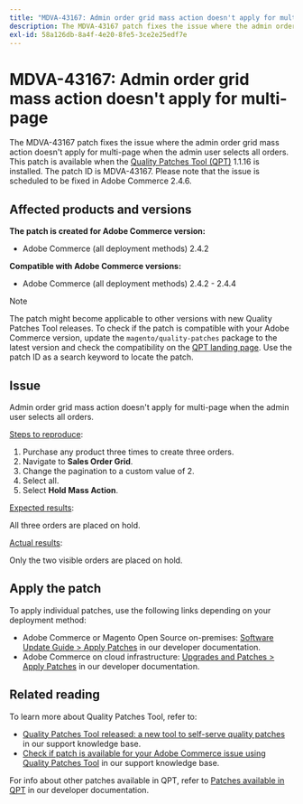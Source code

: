 ```yaml
---
title: "MDVA-43167: Admin order grid mass action doesn't apply for multi-page"
description: The MDVA-43167 patch fixes the issue where the admin order grid mass action doesn't apply for multi-page when the admin user selects all orders. This patch is available when the [Quality Patches Tool (QPT)](/help/announcements/adobe-commerce-announcements/magento-quality-patches-released-new-tool-to-self-serve-quality-patches.md) 1.1.16 is installed. The patch ID is MDVA-43167. Please note that the issue is scheduled to be fixed in Adobe Commerce 2.4.6.
exl-id: 58a126db-8a4f-4e20-8fe5-3ce2e25edf7e
---
```

# MDVA-43167: Admin order grid mass action doesn't apply for multi-page

The MDVA-43167 patch fixes the issue where the admin order grid mass action doesn't apply for multi-page when the admin user selects all orders. This patch is available when the [Quality Patches Tool (QPT)](/help/announcements/adobe-commerce-announcements/magento-quality-patches-released-new-tool-to-self-serve-quality-patches.md) 1.1.16 is installed. The patch ID is MDVA-43167. Please note that the issue is scheduled to be fixed in Adobe Commerce 2.4.6.

## Affected products and versions

**The patch is created for Adobe Commerce version:**

* Adobe Commerce (all deployment methods) 2.4.2

**Compatible with Adobe Commerce versions:**

* Adobe Commerce (all deployment methods) 2.4.2 - 2.4.4

>[!NOTE]
>
>The patch might become applicable to other versions with new Quality Patches Tool releases. To check if the patch is compatible with your Adobe Commerce version, update the `magento/quality-patches` package to the latest version and check the compatibility on the [QPT landing page](https://devdocs.magento.com/quality-patches/tool.html#patch-grid). Use the patch ID as a search keyword to locate the patch.

## Issue

Admin order grid mass action doesn't apply for multi-page when the admin user selects all orders.

<u>Steps to reproduce</u>:

1. Purchase any product three times to create three orders.
1. Navigate to **Sales Order Grid**.
1. Change the pagination to a custom value of 2.
1. Select all.
1. Select **Hold Mass Action**.

<u>Expected results</u>:

All three orders are placed on hold.

<u>Actual results</u>:

Only the two visible orders are placed on hold.

## Apply the patch

To apply individual patches, use the following links depending on your deployment method:

* Adobe Commerce or Magento Open Source on-premises: [Software Update Guide > Apply Patches](https://devdocs.magento.com/guides/v2.4/comp-mgr/patching/mqp.html) in our developer documentation.
* Adobe Commerce on cloud infrastructure: [Upgrades and Patches > Apply Patches](https://devdocs.magento.com/cloud/project/project-patch.html) in our developer documentation.

## Related reading

To learn more about Quality Patches Tool, refer to:

* [Quality Patches Tool released: a new tool to self-serve quality patches](/help/announcements/adobe-commerce-announcements/magento-quality-patches-released-new-tool-to-self-serve-quality-patches.md) in our support knowledge base.
* [Check if patch is available for your Adobe Commerce issue using Quality Patches Tool](/help/support-tools/patches-available-in-qpt-tool/check-patch-for-magento-issue-with-magento-quality-patches.md) in our support knowledge base.

For info about other patches available in QPT, refer to [Patches available in QPT](https://devdocs.magento.com/quality-patches/tool.html#patch-grid) in our developer documentation.
